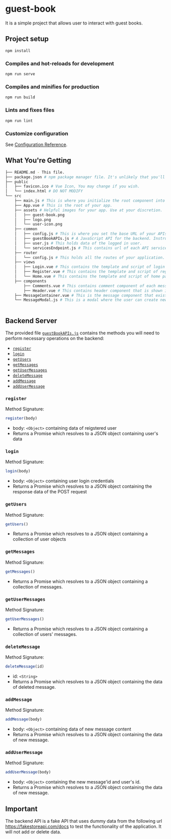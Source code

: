 # guest-book
It is a simple project that allows user to interact with guest books.

## Project setup
```
npm install
```

### Compiles and hot-reloads for development
```
npm run serve
```

### Compiles and minifies for production
```
npm run build
```

### Lints and fixes files
```
npm run lint
```

### Customize configuration
See [Configuration Reference](https://cli.vuejs.org/config/).

## What You're Getting
```bash
├── README.md - This file.
├── package.json # npm package manager file. It's unlikely that you'll need to modify this.
├── public
│   ├── favicon.ico # Vue Icon, You may change if you wish.
│   └── index.html # DO NOT MODIFY
└── src
    ├── main.js # This is where you initialize the root component into a element on html page. 
    ├── App.vue # This is the root of your app.
    ├── assets # Helpful images for your app. Use at your discretion.
    │   ├── guest-book.png
    │   ├── logo.png
    │   └── user-icon.png
    ├── common 
    │   ├── config.js # This is where you set the base URL of your APIs.
    │   ├── guestBookAPIs.js # A JavaScript API for the backend. Instructions for the methods are below..
    │   ├── user.js # This holds data of the logged in user.
    │	└── servicesEndpoint.js # This contains url of each API service in your app.
    ├── router 
    │   └── config.js # This holds all the routes of your application.
    ├── views 
    │   ├── Login.vue # This contains the template and script of login form.
    │   ├── Register.vue # This contains the template and script of register form.
    │	└── Home.vue # This contains the template and script of home page that contains messages functionality.
    ├── components 
        ├── Comments.vue # This contains comment component of each message.
        ├── Header.vue # This contains header component that is shown in login form.
	├── MessageContainer.vue # This is the message component that exists in home page.
	└── MessageModal.js # This is a modal where the user can create new message.
	
```


## Backend Server
The provided file [`guestBookAPIs.js`](src/common/guestBookAPIs.js) contains the methods you will need to perform necessary operations on the backend:

* [`register`](#register)
* [`login`](#login)
* [`getUsers`](#getUsers)
* [`getMessages`](#getMessages)
* [`getUserMessages`](#getUserMessages)
* [`deleteMessage`](#deleteMessage)
* [`addMessage`](#addMessage)
* [`addUserMessage`](#addUserMessage)


### `register`

Method Signature:

```js
register(body)
```

* body: `<Object>` containing data of reigstered user
* Returns a Promise which resolves to a JSON object containing user's data

### `login`

Method Signature:

```js
login(body)
```

* body: `<Object>` containing user login credentials
* Returns a Promise which resolves to a JSON object containing the response data of the POST request

### `getUsers`

Method Signature:

```js
getUsers()
```

* Returns a Promise which resolves to a JSON object containing a collection of user objects

### `getMessages`

Method Signature:

```js
getMessages()
```

* Returns a Promise which resolves to a JSON object containing a collection of messages.

### `getUserMessages`

Method Signature:

```js
getUserMessages()
```

* Returns a Promise which resolves to a JSON object containing a collection of users' messages.

### `deleteMessage`

Method Signature:

```js
deleteMessage(id)
```
* id: `<String>`
* Returns a Promise which resolves to a JSON object containing the data of deleted message.

### `addMessage`

Method Signature:

```js
addMessage(body)
```
* body: `<Object>` containing data of new message content
* Returns a Promise which resolves to a JSON object containing the data of new message.

### `addUserMessage`

Method Signature:

```js
addUserMessage(body)
```
* body: `<Object>` containing the new message'id and user's id.
* Returns a Promise which resolves to a JSON object containing the data of new message.

## Important
The backend API is a fake API that uses dummy data from the following url https://fakestoreapi.com/docs to test the functionality of the application. It will not add or delete data.
